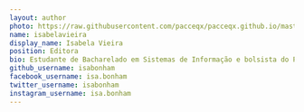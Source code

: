 ```yaml
---
layout: author
photo: https://raw.githubusercontent.com/pacceqx/pacceqx.github.io/master/assets/pic/bolsistas/pacce (12).png
name: isabelavieira
display_name: Isabela Vieira
position: Editora
bio: Estudante de Bacharelado em Sistemas de Informação e bolsista do PACCE
github_username: isabonham
facebook_username: isa.bonham
twitter_username: isabonham
instagram_username: isa.bonham
---
```


